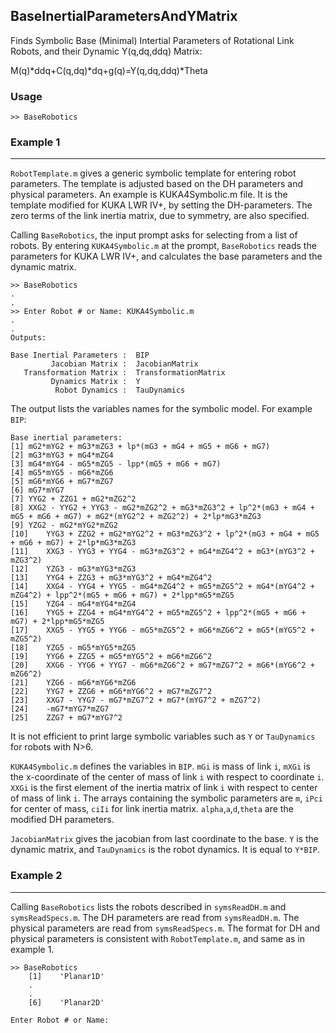 ## BaseInertialParametersAndYMatrix

Finds Symbolic Base (Minimal) Intertial Parameters of Rotational Link Robots, and their Dynamic Y(q,dq,ddq) Matrix:

M(q)*ddq+C(q,dq)*dq+g(q)=Y(q,dq,ddq)*Theta


### Usage

```
>> BaseRobotics
```

### Example 1
-----

`RobotTemplate.m` gives a generic symbolic template for entering robot parameters. The template is adjusted based on the DH parameters and physical parameters. An example is KUKA4Symbolic.m file. It is the template modified for KUKA LWR IV+, by setting the DH-parameters. The zero terms of the link inertia matrix, due to symmetry, are also specified.

Calling `BaseRobotics`, the input prompt asks for selecting from a list of robots. By entering `KUKA4Symbolic.m` at the prompt, `BaseRobotics` reads the parameters for KUKA LWR IV+, and calculates the base parameters and the dynamic matrix.
```
>> BaseRobotics
.
.
>> Enter Robot # or Name: KUKA4Symbolic.m
.
.
Outputs:

Base Inertial Parameters :  BIP
         Jacobian Matrix :  JacobianMatrix
   Transformation Matrix :  TransformationMatrix
         Dynamics Matrix :  Y
          Robot Dynamics :  TauDynamics
```

The output lists the variables names for the symbolic model. For example `BIP`:

```
Base inertial parameters:
[1]	mG2*mYG2 + mG3*mZG3 + lp*(mG3 + mG4 + mG5 + mG6 + mG7)
[2]	mG3*mYG3 + mG4*mZG4
[3]	mG4*mYG4 - mG5*mZG5 - lpp*(mG5 + mG6 + mG7)
[4]	mG5*mYG5 - mG6*mZG6
[5]	mG6*mYG6 + mG7*mZG7
[6]	mG7*mYG7
[7]	YYG2 + ZZG1 + mG2*mZG2^2
[8]	XXG2 - YYG2 + YYG3 - mG2*mZG2^2 + mG3*mZG3^2 + lp^2*(mG3 + mG4 + mG5 + mG6 + mG7) + mG2*(mYG2^2 + mZG2^2) + 2*lp*mG3*mZG3
[9]	YZG2 - mG2*mYG2*mZG2
[10]	YYG3 + ZZG2 + mG2*mYG2^2 + mG3*mZG3^2 + lp^2*(mG3 + mG4 + mG5 + mG6 + mG7) + 2*lp*mG3*mZG3
[11]	XXG3 - YYG3 + YYG4 - mG3*mZG3^2 + mG4*mZG4^2 + mG3*(mYG3^2 + mZG3^2)
[12]	YZG3 - mG3*mYG3*mZG3
[13]	YYG4 + ZZG3 + mG3*mYG3^2 + mG4*mZG4^2
[14]	XXG4 - YYG4 + YYG5 - mG4*mZG4^2 + mG5*mZG5^2 + mG4*(mYG4^2 + mZG4^2) + lpp^2*(mG5 + mG6 + mG7) + 2*lpp*mG5*mZG5
[15]	YZG4 - mG4*mYG4*mZG4
[16]	YYG5 + ZZG4 + mG4*mYG4^2 + mG5*mZG5^2 + lpp^2*(mG5 + mG6 + mG7) + 2*lpp*mG5*mZG5
[17]	XXG5 - YYG5 + YYG6 - mG5*mZG5^2 + mG6*mZG6^2 + mG5*(mYG5^2 + mZG5^2)
[18]	YZG5 - mG5*mYG5*mZG5
[19]	YYG6 + ZZG5 + mG5*mYG5^2 + mG6*mZG6^2
[20]	XXG6 - YYG6 + YYG7 - mG6*mZG6^2 + mG7*mZG7^2 + mG6*(mYG6^2 + mZG6^2)
[21]	YZG6 - mG6*mYG6*mZG6
[22]	YYG7 + ZZG6 + mG6*mYG6^2 + mG7*mZG7^2
[23]	XXG7 - YYG7 - mG7*mZG7^2 + mG7*(mYG7^2 + mZG7^2)
[24]	-mG7*mYG7*mZG7
[25]	ZZG7 + mG7*mYG7^2
```

It is not efficient to print large symbolic variables such as `Y` or `TauDynamics` for robots with N>6.

`KUKA4Symbolic.m` defines the variables in `BIP`. `mGi` is mass of link `i`,  `mXGi`  is the x-coordinate of the center of mass of link `i` with respect to coordinate `i`. `XXGi` is the first element of the inertia matrix of link `i` with respect to center of mass of link `i`. The arrays containing the symbolic parameters are `m`, `iPci` for center of mass, `ciIi` for link inertia matrix. `alpha`,`a`,`d`,`theta` are the modified DH parameters.

`JacobianMatrix` gives the jacobian from last coordinate to the base. `Y` is the dynamic matrix, and `TauDynamics` is the robot dynamics. It is equal to `Y*BIP`.

### Example 2
-----

Calling `BaseRobotics` lists the robots described in `symsReadDH.m` and `symsReadSpecs.m`. The DH parameters are read from `symsReadDH.m`. The physical parameters are read from `symsReadSpecs.m`. The format for DH and physical parameters is consistent with `RobotTemplate.m`, and same as in example 1.
```
>> BaseRobotics
    [1]    'Planar1D'  
    .
    .
    [6]    'Planar2D'       

Enter Robot # or Name:
```



